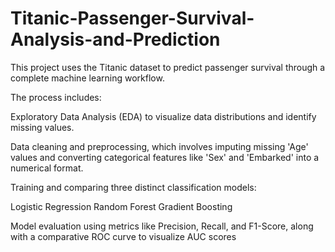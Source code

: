 # Titanic-Passenger-Survival-Analysis-and-Prediction
This project uses the Titanic dataset to predict passenger survival through a complete machine learning workflow.

The process includes:

Exploratory Data Analysis (EDA) to visualize data distributions and identify missing values.

Data cleaning and preprocessing, which involves imputing missing 'Age' values and converting categorical features like 'Sex' and 'Embarked' into a numerical format.

Training and comparing three distinct classification models:

Logistic Regression 
Random Forest 
Gradient Boosting 

Model evaluation using metrics like Precision, Recall, and F1-Score, along with a comparative ROC curve to visualize AUC scores
